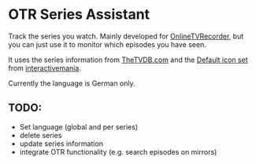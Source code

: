 OTR Series Assistant
====================

Track the series you watch. Mainly developed for [OnlineTVRecorder](http://www.onlinetvrecorder.com), but you can just use it to monitor which episodes you have seen.

It uses the series information from [TheTVDB.com](http://www.thetvdb.com) and the [Default icon set](http://www.defaulticon.com/) from [interactivemania](http://www.interactivemania.com/).

Currently the language is German only.


TODO:
-----
* Set language (global and per series)
* delete series
* update series information
* integrate OTR functionality (e.g. search episodes on mirrors)
